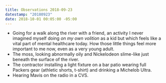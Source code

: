 ```yaml
---
title: Observations 2018-09-23
datestamp: "20180923"
date: 2018-10-01 00:05:00 -05:00
---
```


- Going for a walk along the river with a friend, an activity I never imagined myself doing *on my own volition* as a kid but which feels like a vital part of mental healthcare today. How those little things feel more important to me now, even as a very young adult.
- The moss, looking abnormally oily and Nickelodeon slime-like just beneath the surface of the river.
- The contractor installing a light fixture on a bar patio wearing full Packers gear (athletic shorts, t-shirt) and drinking a Michelob Ultra.
- Hearing Mavis on the radio in a CVS.
